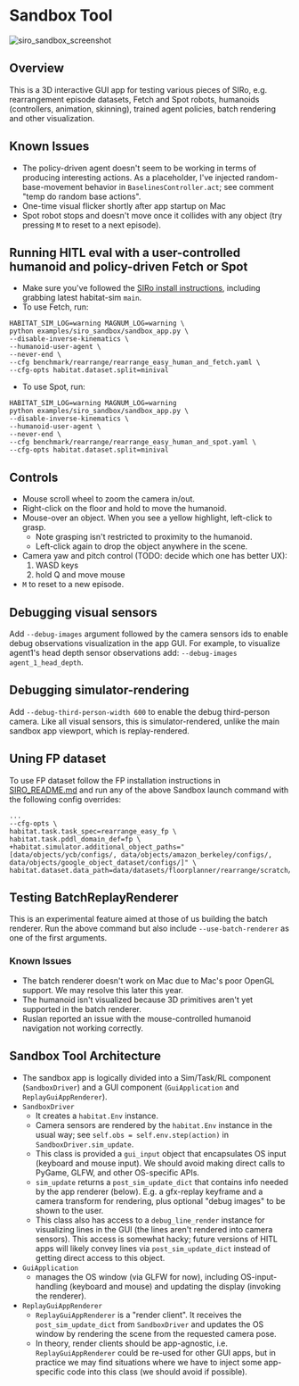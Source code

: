 # Sandbox Tool

![siro_sandbox_screenshot](https://user-images.githubusercontent.com/6557808/230213487-f4812c2f-ec7f-4d68-9bbe-0b65687f769b.png)

## Overview
This is a 3D interactive GUI app for testing various pieces of SIRo, e.g. rearrangement episode datasets, Fetch and Spot robots, humanoids (controllers, animation, skinning), trained agent policies, batch rendering and other visualization.

## Known Issues
* The policy-driven agent doesn't seem to be working in terms of producing interesting actions. As a placeholder, I've injected random-base-movement behavior in `BaselinesController.act`; see comment "temp do random base actions".
* One-time visual flicker shortly after app startup on Mac
* Spot robot stops and doesn't move once it collides with any object (try pressing `M` to reset to a next episode).

## Running HITL eval with a user-controlled humanoid and policy-driven Fetch or Spot

* Make sure you've followed the [SIRo install instructions](../../SIRO_README.md#installation), including grabbing latest habitat-sim `main`.
* To use Fetch, run:
```
HABITAT_SIM_LOG=warning MAGNUM_LOG=warning \
python examples/siro_sandbox/sandbox_app.py \
--disable-inverse-kinematics \
--humanoid-user-agent \
--never-end \
--cfg benchmark/rearrange/rearrange_easy_human_and_fetch.yaml \
--cfg-opts habitat.dataset.split=minival
```
* To use Spot, run:
```
HABITAT_SIM_LOG=warning MAGNUM_LOG=warning
python examples/siro_sandbox/sandbox_app.py \
--disable-inverse-kinematics \
--humanoid-user-agent \
--never-end \
--cfg benchmark/rearrange/rearrange_easy_human_and_spot.yaml \
--cfg-opts habitat.dataset.split=minival
```


## Controls
* Mouse scroll wheel to zoom the camera in/out.
* Right-click on the floor and hold to move the humanoid.
* Mouse-over an object. When you see a yellow highlight, left-click to grasp.
    * Note grasping isn't restricted to proximity to the humanoid.
    * Left-click again to drop the object anywhere in the scene.
* Camera yaw and pitch control (TODO: decide which one has better UX):
    1. WASD keys
    2. hold Q and move mouse
* `M` to reset to a new episode.

## Debugging visual sensors

Add `--debug-images` argument followed by the camera sensors ids to enable debug observations visualization in the app GUI. For example, to visualize agent1's head depth sensor observations add: `--debug-images agent_1_head_depth`.

## Debugging simulator-rendering

Add `--debug-third-person-width 600` to enable the debug third-person camera. Like all visual sensors, this is simulator-rendered, unlike the main sandbox app viewport, which is replay-rendered.

## Uning FP dataset
To use FP dataset follow the FP installation instructions in [SIRO_README.md](../../SIRO_README.md#spot-robot) and run any of the above Sandbox launch command with the following config overrides:
```
...
--cfg-opts \
habitat.task.task_spec=rearrange_easy_fp \
habitat.task.pddl_domain_def=fp \
+habitat.simulator.additional_object_paths="[data/objects/ycb/configs/, data/objects/amazon_berkeley/configs/, data/objects/google_object_dataset/configs/]" \
habitat.dataset.data_path=data/datasets/floorplanner/rearrange/scratch/train/s108294897_176710602.json.gz
```

## Testing BatchReplayRenderer

This is an experimental feature aimed at those of us building the batch renderer. Run the above command but also include `--use-batch-renderer` as one of the first arguments.

### Known Issues
* The batch renderer doesn't work on Mac due to Mac's poor OpenGL support. We may resolve this later this year.
* The humanoid isn't visualized because 3D primitives aren't yet supported in the batch renderer.
* Ruslan reported an issue with the mouse-controlled humanoid navigation not working correctly.

## Sandbox Tool Architecture
* The sandbox app is logically divided into a Sim/Task/RL component (`SandboxDriver`) and a GUI component (`GuiApplication` and `ReplayGuiAppRenderer`).
* `SandboxDriver`
    * It creates a `habitat.Env` instance.
    * Camera sensors are rendered by the `habitat.Env` instance in the usual way; see `self.obs = self.env.step(action)` in `SandboxDriver.sim_update`.
    * This class is provided a `gui_input` object that encapsulates OS input (keyboard and mouse input). We should avoid making direct calls to PyGame, GLFW, and other OS-specific APIs.
    * `sim_update` returns a `post_sim_update_dict` that contains info needed by the app renderer (below). E.g. a gfx-replay keyframe and a camera transform for rendering, plus optional "debug images" to be shown to the user.
    * This class also has access to a `debug_line_render` instance for visualizing lines in the GUI (the lines aren't rendered into camera sensors). This access is somewhat hacky; future versions of HITL apps will likely convey lines via `post_sim_update_dict` instead of getting direct access to this object.
* `GuiApplication`
    * manages the OS window (via GLFW for now), including OS-input-handling (keyboard and mouse) and updating the display (invoking the renderer).
* `ReplayGuiAppRenderer`
    * `ReplayGuiAppRenderer` is a "render client". It receives the `post_sim_update_dict` from `SandboxDriver` and updates the OS window by rendering the scene from the requested camera pose.
    * In theory, render clients should be app-agnostic, i.e. `ReplayGuiAppRenderer` could be re-used for other GUI apps, but in practice we may find situations where we have to inject some app-specific code into this class (we should avoid if possible).

